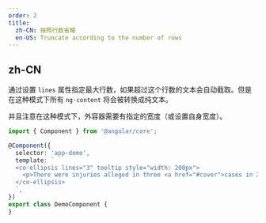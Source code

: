 ```yaml
---
order: 2
title:
  zh-CN: 按照行数省略
  en-US: Truncate according to the number of rows
---
```


## zh-CN

通过设置 `lines` 属性指定最大行数，如果超过这个行数的文本会自动截取。但是在这种模式下所有 `ng-content` 将会被转换成纯文本。

并且注意在这种模式下，外容器需要有指定的宽度（或设置自身宽度）。


```ts
import { Component } from '@angular/core';

@Component({
  selector: 'app-demo',
  template: `
  <co-ellipsis lines="3" tooltip style="width: 200px">
    <p>There were injuries alleged in three <a href="#cover">cases in 2015</a>, and a fourth incident in September, according to the safety recall report. After meeting with US regulators in October, the firm decided to issue a voluntary recall.</p>
  </co-ellipsis>
  `,
})
export class DemoComponent {
}
```
